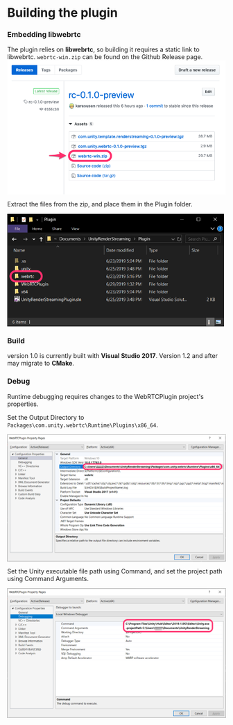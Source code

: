 # Building the plugin

### Embedding libwebrtc

The plugin relies on **libwebrtc**, so building it requires a static link to libwebrtc. `webrtc-win.zip` can be found on the Github Release page.
 <img src="../Packages/com.unity.webrtc/Documentation~/images/libwebrtc_github_release.png" width=600 align=center>

Extract the files from the zip, and place them in the Plugin folder.

<img src="../Packages/com.unity.webrtc/Documentation~/images/deploy_libwebrtc.png" width=500 align=center>

### Build

version 1.0 is currently built with **Visual Studio 2017**. Version 1.2 and after may migrate to **CMake**.

### Debug

Runtime debugging requires changes to the WebRTCPlugin project's properties. 

Set the Output Directory to `Packages\com.unity.webrtc\Runtime\Plugins\x86_64`.

<img src="../Packages/com.unity.webrtc/Documentation~/images/outputdirectory_config_vs2017.png" width=600 align=center>

Set the Unity executable file path using Command, and set the project path using Command Arguments.

<img src="../Packages/com.unity.webrtc/Documentation~/images/command_config_vs2017.png" width=600 align=center>
